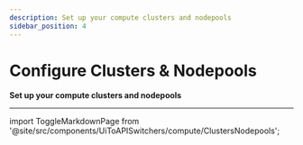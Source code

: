 ```yaml
---
description: Set up your compute clusters and nodepools
sidebar_position: 4
---
```


# Configure Clusters & Nodepools

**Set up your compute clusters and nodepools**
<hr />

import ToggleMarkdownPage from '@site/src/components/UiToAPISwitchers/compute/ClustersNodepools';

<ToggleMarkdownPage />


